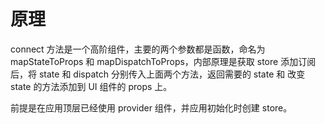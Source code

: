 # 原理

connect 方法是一个高阶组件，主要的两个参数都是函数，命名为 mapStateToProps 和 mapDispatchToProps，内部原理是获取 store 添加订阅后，将 state 和 dispatch 分别传入上面两个方法，返回需要的 state 和 改变 state 的方法添加到 UI 组件的 props 上。

前提是在应用顶层已经使用 provider 组件，并应用初始化时创建 store。

